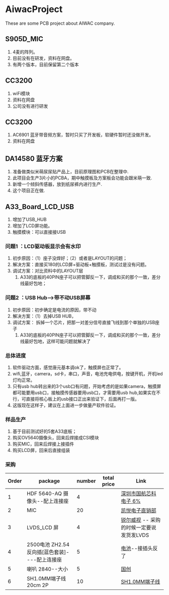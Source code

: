# AiwacProject
These are some PCB project about AIWAC company.
## S905D_MIC
1. 4麦的阵列。
2. 目前没有在研发，资料在网盘。
3. 有两个版本，目前保留第二个版本
## CC3200
1. wiFi模块
2. 资料在网盘
3. 公司没有进行研发
## CC3200
1. AC6901 蓝牙带音频方案，暂时只买了开发板，软硬件暂时还没做开发。
2. 资料在网盘
## DA14580 蓝牙方案
1. 准备做类似米萌尿尿贴产品上，目前原理图和PCB在整理中.
2. 此项目会生产3片小的PCBA，期中触摸板及方案板会功能会跟米萌一致.
3. 新增一个倾斜传感器，放到纸尿裤内进行生产.
4. 这个项目正在做.
## A33_Board_LCD_USB
1. 增加了USB_HUB
2. 增加了LCD屏功能。
3. 触摸模块：可以直接接USB
### 问题1 ：LCD驱动板显示会有水印
1. 初步原因：（1）座子没焊好；（2）或者是LAYOUT的问题；
2. 解决方案：直接买180的LCD屏+驱动板+触摸板，测试过是没有问题。
3. 调试方案：对比资料中的LAYOUT层
   1. A33的底板的40PIN座子可以把管脚反一下，调成和买的那个一致，差分线最好包地；
### 问题2 ：USB Hub-->带不动USB屏幕
1. 初步原因：初步确定是电流的原因，带不动
2. 解决方案：（1）去掉USB HUB，
3. 调试方案： 拆掉一个芯片，把那一对差分信号直接飞线到那个单独的USB座子
   1. A33的底板的40PIN座子可以把管脚反一下，调成和买的那个一致，差分线最好包地，这样可能问题就解决了
### 总体进度
1. 软件驱动方面，感觉唐元基本调ok了，触摸屏也正常了。
2. wifi,蓝牙，camera，sd卡，串口，声音，电池充电供电，按键开机，开机led灯均正常。
3. 只有usb hub转出来的3个usb口有问题，开始考虑的是如果camera，触摸屏都可能要用usb口，接触摸传感器要用usb口，才需要用usb hub,如果实在不行，可直接将核心板上的usb接口正出来验证下，后面再打一版。
4. 这版现在这样子，建议在上面进一步做量产软件验证。
### 样品生产
1. 基于目前测试好的5套A33底板；
2. 购买OV5640摄像头，回来后焊接成CSI模块
3. 购买MIC，回来后焊接上接插件
4. 购买LCD屏，回来后直接组装
### 采购

| Order | package                                       | number | total price | Link                                                         |
| ----- | --------------------------------------------- | ------ | ----------- | ------------------------------------------------------------ |
| 1     | HDF 5640-AQ 摄像头--配上连接座                | 4      |             | [深圳市国航芯科电子 6% ](https://item.taobao.com/item.htm?spm=a1z10.3-c-s.w4002-16886023609.16.67b55eddaYQpcq&id=563285697358) |
| 2     | MIC                                           | 20     |             | [凯悦电子直销部](https://item.taobao.com/item.htm?spm=a230r.1.14.32.a7f52782W8YtYM&id=561132245409&ns=1&abbucket=18#detail) |
| 3     | LVDS_LCD 屏                                   | 4      |             | [锐尔威视](https://item.taobao.com/item.htm?spm=a1z09.2.0.0.47412e8dcDSi7m&id=565149242790&_u=u86c4nsd319) -- 采购的时候一定要说发货发LVDS |
| 4     | 2500电池 ZH2.54反向插[蓝色套装]----配上连接座 | 5      |             | [电池](https://item.taobao.com/item.htm?spm=a1z10.1-c-s.w137644-14907183885.20.6cfd356bfhkgXQ&id=41942218237)--接插头反了 |
| 5     | 喇叭 2840--大小                               | 5      |             | [国创](https://item.taobao.com/item.htm?id=541823569650&tracelogww=ltckbburl) |
| 6     | SH1.0MM端子线 20cm 2P                         | 10     |             | [SH1.0MM端子线 ](https://detail.tmall.com/item.htm?spm=a230r.1.14.6.6fff5e4ax88Mlt&id=552443539764&cm_id=140105335569ed55e27b&abbucket=11&skuId=3991875939611) |

